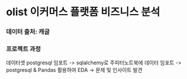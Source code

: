 # olist 이커머스 플랫폼 비즈니스 분석

### 데이터 출처: 캐글

### 프로젝트 과정
데이터셋 postgresql 임포트 -> sqlalchemy로 주피터노트북에 데이터 임포트 -> postgresql & Pandas 활용하여 EDA -> 문제 및 인사이트 발견
